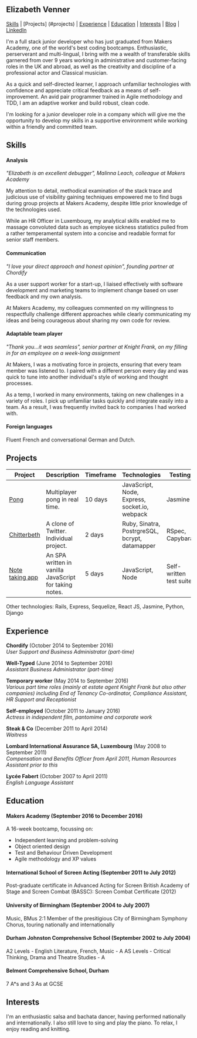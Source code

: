 ## Elizabeth Venner

[Skills](#skills) | [Projects] (#projects) | [Experience](#experience) | [Education](#education) | [Interests](#interests) | [Blog](https://medium.com/@elizabethvenner) | [LinkedIn](https://www.linkedin.com/in/elizabeth-venner-821a9896)

I'm a full stack junior developer who has just graduated from Makers Academy, one of the world's best coding bootcamps. Enthusiastic, perserverant and multi-lingual, I bring with me a wealth of transferable skills garnered from over 9 years working in administrative and customer-facing roles in the UK and abroad, as well as the creativity and discipline of a professional actor and Classical musician.

As a quick and self-directed learner, I approach unfamiliar technologies with confidence and appreciate critical feedback as a means of self-improvement. An avid pair programmer trained in Agile methodology and TDD, I am an adaptive worker and build robust, clean code. 

I'm looking for a junior developer role in a company which will give me the opportunity to develop my skills in a supportive environment while working within a friendly and committed team.

## Skills

#### Analysis
*"Elizabeth is an excellent debugger", Malinna Leach, colleague at Makers Academy*

My attention to detail, methodical examination of the stack trace and judicious use of visibility gaining techniques empowered me to find bugs during group projects at Makers Academy, despite little prior knowledge of the technologies used.

While an HR Officer in Luxembourg, my analytical skills enabled me to massage convoluted data such as employee sickness statistics pulled from a rather temperamental system into a concise and readable format for senior staff members. 

#### Communication
*"I love your direct approach and honest opinion", founding partner at Chordify*

As a user support worker for a start-up, I liaised effectively with software development and marketing teams to implement change based on user feedback and my own analysis. 

At Makers Academy, my colleagues commented on my willingness to respectfully challenge different approaches while clearly communicating my ideas and being courageous about sharing my own code for review.

#### Adaptable team player
*"Thank you...it was seamless", senior partner at Knight Frank, on my filling in for an employee on a week-long assignment*

At Makers, I was a motivating force in projects, ensuring that every team member was listened to. I paired with a different person every day and was quick to tune into another individual's style of working and thought processes.

As a temp, I worked in many environments, taking on new challenges in a variety of roles. I pick up unfamiliar tasks quickly and integrate easily into a team. As a result, I was frequently invited back to companies I had worked with.

#### Foreign languages

Fluent French and conversational German and Dutch.

## Projects

Project         | Description                                          | Timeframe | Technologies      | Testing
----------------|------------------------------------------------------|---------- |-------------------|----------
[Pong](https://github.com/elizabethvenner/pong)| Multiplayer pong in real time. | 10 days | JavaScript, Node, Express, socket.io, webpack | Jasmine
[Chitterbeth](https://github.com/elizabethvenner/chitter-challenge) | A clone of Twitter. Individual project. | 2 days | Ruby, Sinatra, PostrgreSQL, bcrypt, datamapper| RSpec, Capybara
[Note taking app](https://github.com/elizabethvenner/notes) | An SPA written in vanilla JavaScript for taking notes. | 5 days | JavaScript, Node  | Self-written test suite

Other technologies: Rails, Express, Sequelize, React JS, Jasmine, Python, Django

## Experience

**Chordify** (October 2014 to September 2016)    
*User Support and Business Administrator (part-time)*  

**Well-Typed** (June 2014 to September 2016)   
*Assistant Business Administrator (part-time)* 

**Temporary worker** (May 2014 to September 2016)   
*Various part time roles (mainly at estate agent Knight Frank but also other companies) including End of Tenancy Co-ordinator, Compliance Assistant, HR Support and Receptionist*

**Self-employed** (October 2011 to January 2016)   
*Actress in independent film, pantomime and corporate work*

**Steak & Co** (December 2011 to April 2014)   
*Waitress*

**Lombard International Assurance SA, Luxembourg** (May 2008 to September 2011)   
*Compensation and Benefits Officer from April 2011, Human Resources Assistant prior to this*

**Lycée Fabert** (October 2007 to April 2011)   
*English Language Assistant*

## Education

#### Makers Academy (September 2016 to December 2016)
A 16-week bootcamp, focussing on:

- Independent learning and problem-solving
- Object oriented design
- Test and Behaviour Driven Development
- Agile methodology and XP values

#### International School of Screen Acting (September 2011 to July 2012)
Post-graduate certificate in Advanced Acting for Screen
British Academy of Stage and Screen Combat (BASSC): Screen Combat Certificate (2012)

#### University of Birmingham (September 2004 to July 2007)
Music, BMus 2:1                                                                                                             Member of the presitigious City of Birmingham Symphony Chorus, touring nationally and internationally

#### Durham Johnston Comprehensive School (September 2002 to July 2004)
A2 Levels - English Literature, French, Music - A                                                                              AS Levels - Critical Thinking, Drama and Theatre Studies - A

#### Belmont Comprehensive School, Durham
7 A\*s and 3 As at GCSE

## Interests
I'm an enthusiastic salsa and bachata dancer, having performed nationally and internationally. I also still love to sing and play the piano. To relax, I enjoy reading and knitting.

